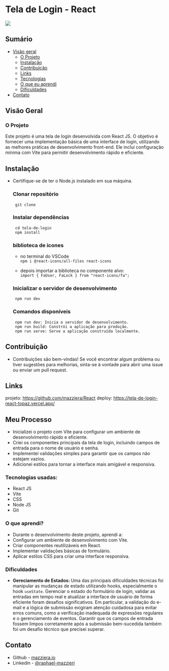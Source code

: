 # Tela de Login - React

![](./src/design/preview-desktop.jpg)

## Sumário

- [Visão geral](#visão-geral)
  - [O Projeto](#o-projeto)
  - [Instalação](#instalação)
  - [Contribuição](#contribuição)
  - [Links](#links)
  - [Tecnologias](#tecnologias-usadas)
  - [O que eu aprendi](#o-que-aprendi)
  - [Dificuldades](#dificuldades)
- [Contato](#contato)

## Visão Geral


### O Projeto

  Este projeto é uma tela de login desenvolvida com React JS. O objetivo é fornecer uma implementação básica de uma interface de login, utilizando as melhores práticas de desenvolvimento front-end. Ele inclui configuração mínima com Vite para permitir desenvolvimento rápido e eficiente.


## Instalação
 - Certifique-se de ter o Node.js instalado em sua máquina.

    ### Clonar repositório

        git clone 
    

    ### Instalar dependências
        cd tela-de-login
        npm install

    ### biblioteca de icones
      - no terminal do VSCode <br>
      `npm i @react-icons/all-files react-icons`

      - depois importar a biblioteca no componente alvo: <br>
      ``import { FaUser, FaLock } from "react-icons/fa";``


    ### Inicializar o servidor de desenvolvimento
        npm run dev

    ### Comandos disponíveis
        npm run dev: Inicia o servidor de desenvolvimento.
        npm run build: Constrói a aplicação para produção.
        npm run serve: Serve a aplicação construída localmente.

## Contribuição
  - Contribuições são bem-vindas! Se você encontrar algum problema ou tiver sugestões para melhorias, sinta-se à vontade para abrir uma issue ou enviar um pull request.

## Links
  projeto: https://github.com/mazziera/React
  deploy: https://tela-de-login-react-topaz.vercel.app/

## Meu Processo

  - Inicializei o projeto com Vite para configurar um ambiente de desenvolvimento rápido e eficiente.
  - Criei os componentes principais da tela de login, incluindo campos de entrada para o nome de usuário e senha.
  - Implementei validações simples para garantir que os campos não estejam vazios.
  - Adicionei estilos para tornar a interface mais amigável e responsiva.


### Tecnologias usadas:

  - React JS
  - Vite
  - CSS
  - Node JS
  - Git


### O que aprendi?

  - Durante o desenvolvimento deste projeto, aprendi a:
  - Configurar um ambiente de desenvolvimento com Vite.
  - Criar componentes reutilizáveis em React.
  - Implementar validações básicas de formulário.
  - Aplicar estilos CSS para criar uma interface responsiva.


### Dificuldades

  - <b> Gereciamento de Estados: </b> Uma das principais dificuldades técnicas foi manipular as mudanças de estado utilizando hooks, especialmente o hook `useState`. Gerenciar o estado do formulário de login, validar as entradas em tempo real e atualizar a interface de usuário de forma eficiente foram desafios significativos. Em particular, a validação do e-mail e a lógica de submissão exigiram atenção cuidadosa para evitar erros comuns, como a verificação inadequada de expressões regulares e o gerenciamento de eventos. Garantir que os campos de entrada fossem limpos corretamente após a submissão bem-sucedida também foi um desafio técnico que precisei superar.

## Contato

  - Github - [mazziera.io](https://github.com/mazziera)
  - Linkedin - [@raphael-mazzieri](https://www.linkedin.com/in/raphael-mazzieri/)
